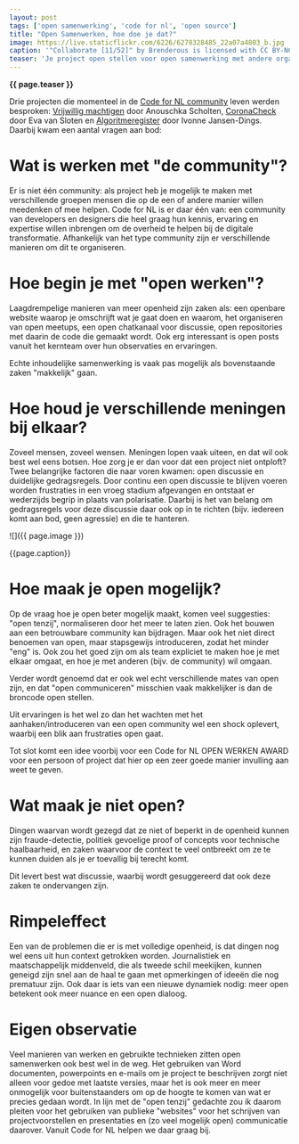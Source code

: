```yaml
---
layout: post
tags: ['open samenwerking', 'code for nl', 'open source']
title: "Open Samenwerken, hoe doe je dat?"
image: https://live.staticflickr.com/6226/6278328485_22a07a4803_b.jpg
caption: '"Collaborate [11/52]" by Brenderous is licensed with CC BY-NC-SA 2.0. To view a copy of this license, visit https://creativecommons.org/licenses/by-nc-sa/2.0/'
teaser: 'Je project open stellen voor open samenwerking met andere organisaties, teams of "de community" is niet altijd eenvoudig. Toch is het de wens van veel overheidsprojecten om meer open te gaan werken. Code for NL organiseerde een meetup waarin vanuit drie projecten ervaringen werden gedeeld.'
---
```

<strong>{{ page.teaser }}</strong>

Drie projecten die momenteel in de [Code for NL community](https://praatmee.codefor.nl) leven werden besproken: [Vrijwillig machtigen](https://www.notion.so/Innovatiebudget-2020-Machtigen-03b9bffc50314f73ac2cb061ff95ac35) door Anouschka Scholten, [CoronaCheck](https://coronacheck.nl/nl/) door Eva van Sloten en [Algoritmeregister](https://publiekecontrole.com/) door Ivonne Jansen-Dings. Daarbij kwam een aantal vragen aan bod:

# Wat is werken met "de community"?

Er is niet één community: als project heb je mogelijk te maken met verschillende groepen mensen die op de een of andere manier willen meedenken of mee helpen. Code for NL is er daar één van: een community van developers en designers die heel graag hun kennis, ervaring en expertise willen inbrengen om de overheid te helpen bij de digitale transformatie. Afhankelijk van het type community zijn er verschillende manieren om dit te organiseren.

# Hoe begin je met "open werken"?

Laagdrempelige manieren van meer openheid zijn zaken als: een openbare website waarop je omschrijft wat je gaat doen en waarom, het organiseren van open meetups, een open chatkanaal voor discussie, open repositories met daarin de code die gemaakt wordt. Ook erg interessant is open posts vanuit het kernteam over hun observaties en ervaringen.

Echte inhoudelijke samenwerking is vaak pas mogelijk als bovenstaande zaken "makkelijk" gaan.

# Hoe houd je verschillende meningen bij elkaar?

Zoveel mensen, zoveel wensen. Meningen lopen vaak uiteen, en dat wil ook best wel eens botsen. Hoe zorg je er dan voor dat een project niet ontploft? Twee belangrijke factoren die naar voren kwamen: open discussie en duidelijke gedragsregels. Door continu een open discussie te blijven voeren worden frustraties in een vroeg stadium afgevangen en ontstaat er wederzijds begrip in plaats van polarisatie. Daarbij is het van belang om gedragsregels voor deze discussie daar ook op in te richten (bijv. iedereen komt aan bod, geen agressie) en die te hanteren.

![]({{ page.image }})

<figcaption>{{page.caption}}</figcaption>

# Hoe maak je open mogelijk?

Op de vraag hoe je open beter mogelijk maakt, komen veel suggesties: "open tenzij", normaliseren door het meer te laten zien. Ook het bouwen aan een betrouwbare community kan bijdragen. Maar ook het niet direct benoemen van open, maar stapsgewijs introduceren, zodat het minder "eng" is. Ook zou het goed zijn om als team expliciet te maken hoe je met elkaar omgaat, en hoe je met anderen (bijv. de community) wil omgaan.

Verder wordt genoemd dat er ook wel echt verschillende mates van open zijn, en dat "open communiceren" misschien vaak makkelijker is dan de broncode open stellen.

Uit ervaringen is het wel zo dan het wachten met het aanhaken/introduceren van een open community wel een shock oplevert, waarbij een blik aan frustraties open gaat.

Tot slot komt een idee voorbij voor een Code for NL OPEN WERKEN AWARD voor een persoon of project dat hier op een zeer goede manier invulling aan weet te geven.

# Wat maak je niet open?

Dingen waarvan wordt gezegd dat ze niet of beperkt in de openheid kunnen zijn fraude-detectie, politiek gevoelige proof of concepts voor technische haalbaarheid, en zaken waarvoor de context te veel ontbreekt om ze te kunnen duiden als je er toevallig bij terecht komt.

Dit levert best wat discussie, waarbij wordt gesuggereerd dat ook deze zaken te ondervangen zijn.

# Rimpeleffect

Een van de problemen die er is met volledige openheid, is dat dingen nog wel eens uit hun context getrokken worden. Journalistiek en maatschappelijk middenveld, die als tweede schil meekijken, kunnen geneigd zijn snel aan de haal te gaan met opmerkingen of ideeën die nog prematuur zijn. Ook daar is iets van een nieuwe dynamiek nodig: meer open betekent ook meer nuance en een open dialoog.

# Eigen observatie

Veel manieren van werken en gebruikte technieken zitten open samenwerken ook best wel in de weg. Het gebruiken van Word documenten, powerpoints en e-mails om je project te beschrijven zorgt niet alleen voor gedoe met laatste versies, maar het is ook meer en meer onmogelijk voor buitenstaanders om op de hoogte te komen van wat er precies gedaan wordt. In lijn met de "open tenzij" gedachte zou ik daarom pleiten voor het gebruiken van publieke "websites" voor het schrijven van projectvoorstellen en presentaties en (zo veel mogelijk open) communicatie daarover. Vanuit Code for NL helpen we daar graag bij.